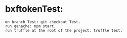 # bxftokenTest:
```
on branch Test: git checkout Test.
run ganache: npm start. 
run truffle at the root of the project: truffle test.
```


